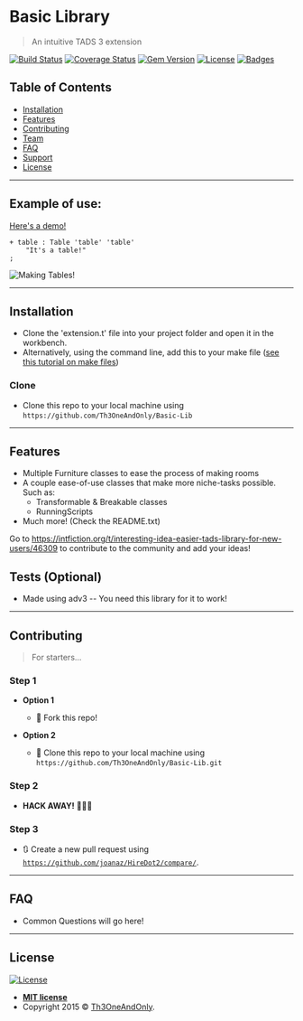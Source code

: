 # Basic Library

> An intuitive TADS 3 extension


[![Build Status](http://img.shields.io/travis/badges/badgerbadgerbadger.svg?style=flat-square)](https://travis-ci.org/badges/badgerbadgerbadger) [![Coverage Status](http://img.shields.io/coveralls/badges/badgerbadgerbadger.svg?style=flat-square)](https://coveralls.io/r/badges/badgerbadgerbadger) [![Gem Version](http://img.shields.io/gem/v/badgerbadgerbadger.svg?style=flat-square)](https://rubygems.org/gems/badgerbadgerbadger) [![License](http://img.shields.io/:license-mit-blue.svg?style=flat-square)](http://badges.mit-license.org) [![Badges](http://img.shields.io/:badges-9/9-ff6799.svg?style=flat-square)](https://github.com/badges/badgerbadgerbadger)


## Table of Contents 

- [Installation](#installation)
- [Features](#features)
- [Contributing](#contributing)
- [Team](#team)
- [FAQ](#faq)
- [Support](#support)
- [License](#license)


---

## Example of use:

[Here's a demo!](https://github.com/Th3OneAndOnly/Basic-Lib/blob/master/BasicLibrary.t)

```
+ table : Table 'table' 'table'
    "It's a table!"
;
```

![Making Tables!](https://github.com/Th3OneAndOnly/sampleGIFS/blob/master/table.gif "Making Tables!")

---

## Installation

- Clone the 'extension.t' file into your project folder and open it in the workbench.
- Alternatively, using the command line, add this to your make file ([see this tutorial on make files](http://www.tads.org/t3doc/doc/techman/t3inc.htm))

### Clone

- Clone this repo to your local machine using `https://github.com/Th3OneAndOnly/Basic-Lib`

---

## Features

+ Multiple Furniture classes to ease the process of making rooms
+ A couple ease-of-use classes that make more niche-tasks possible. Such as:
  + Transformable & Breakable classes
  + RunningScripts
+ Much more! (Check the README.txt)

Go to https://intfiction.org/t/interesting-idea-easier-tads-library-for-new-users/46309 to contribute to the community and add your ideas!

<!-- ## Usage (Optional)
## Documentation (Optional) -->
## Tests (Optional)

- Made using adv3 -- You need this library for it to work!

---

## Contributing

> For starters...

### Step 1

- **Option 1**
    - 🍴 Fork this repo!

- **Option 2**
    - 👯 Clone this repo to your local machine using `https://github.com/Th3OneAndOnly/Basic-Lib.git`

### Step 2

- **HACK AWAY!** 🔨🔨🔨

### Step 3

- 🔃 Create a new pull request using <a href="https://github.com/Th3OneAndOnly/Basic-Lib/compare/" target="_blank">`https://github.com/joanaz/HireDot2/compare/`</a>.

---

## FAQ

- Common Questions will go here!

---

<!-- ## Support

Reach out to me at one of the following places!

- Website at <a href="http://fvcproductions.com" target="_blank">`fvcproductions.com`</a>
- Twitter at <a href="http://twitter.com/fvcproductions" target="_blank">`@fvcproductions`</a>
- Insert more social links here.

---

## Donations (Optional)

- You could include a <a href="https://cdn.rawgit.com/gratipay/gratipay-badge/2.3.0/dist/gratipay.png" target="_blank">Gratipay</a> link as well.

[![Support via Gratipay](https://cdn.rawgit.com/gratipay/gratipay-badge/2.3.0/dist/gratipay.png)](https://gratipay.com/fvcproductions/)


--- -->

## License

[![License](http://img.shields.io/:license-mit-blue.svg?style=flat-square)](http://badges.mit-license.org)

- **[MIT license](http://opensource.org/licenses/mit-license.php)**
- Copyright 2015 © <a href="http://fvcproductions.com" target="_blank">Th3OneAndOnly</a>.

